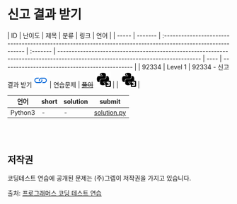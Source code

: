 # 신고 결과 받기

| ID    | 난이도  | 제목                                                                                                         | 분류     | 링크                                                                                                                             | 언어 |
| ----- | ------- | :----------------------------------------------------------------------------------------------------------- | :------- | -------------------------------------------------------------------------------------------------------------------------------- | ---- | ---------------------------------------------- |
| 92334 | Level 1 | 92334 - 신고 결과 받기 [![문제](/assets/link.svg)](https://programmers.co.kr/learn/courses/30/lessons/92334) | 연습문제 | [~~풀이~~](/solutions/신고%20결과%20받기/README.md) [![python3](/assets/python3.svg)](/solutions/신고%20결과%20받기/solution.py) |      | [![python3](/assets/python3.svg)](solution.py) |

| 언어    | short | solution | submit                     |
| ------- | ----- | -------- | -------------------------- |
| Python3 | -     | -        | [solution.py](solution.py) |

<br>
<br>

## 저작권

코딩테스트 연습에 공개된 문제는 (주)그렙이 저작권을 가지고 있습니다.

출처: [프로그래머스 코딩 테스트 연습](https://programmers.co.kr/learn/challenges)
